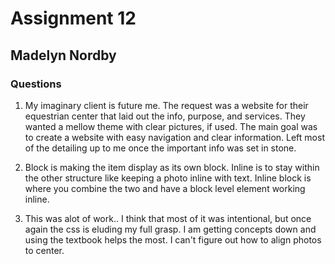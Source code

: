 # Assignment 12

## Madelyn Nordby

### Questions
1. My imaginary client is future me. The request was a website for their equestrian center that laid out the info, purpose, and services. They wanted a mellow theme with clear pictures, if used. The main goal was to create a website with easy navigation and clear information. Left most of the detailing up to me once the important info was set in stone.

2.  Block is making the item display as its own block. Inline is to stay within the other structure like keeping a photo inline with text. Inline block is where you combine the two and have a block level element working inline.

3. This was alot of work.. I think that most of it was intentional, but once again the css is eluding my full grasp. I am getting concepts down and using the textbook helps the most. I can't figure out how to align photos to center.
